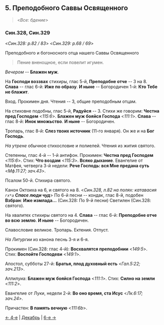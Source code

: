 
## 5. Преподобного Саввы Освященного

> <*Все: бдение*>

### Син.328, Син.329

<*Син.328: p.82 / 83*>
<*Син.329: p.68 / 69*>

Преподобного и богоносного отца нашего Саввы Освященного 

> Пение вненощное, если повелит игумен.

*Вечером* -- **Блажен муж**. 

На **Господи воззвах** стихиры, глас 5-й, **Преподобне отче** -- 3 на 8. 
**Слава** -- глас 6-й: **Иже по образу**. 
**И ныне** -- Богородичен 1-й: **Кто Тебе не блажит**. 

Вход. Прокимен дня. Чтения -- 3, общие преподобным отцам.

На стиховне подобны, глас 5-й, **Радуйся** -- 3. 
Стихи же говорим: **Честна пред Господем** <*115:6*>. 
**Блажен муж бояйся Господа** <*111:1*>. 
**Слава** -- глас 8-й: **Инок множьство**.
**И ныне** -- Богородичен.

Тропарь, глас 8-й: **Слез твоих источник** (11-го января). 
Он же и на **Бог Господь**. 

*На утрене* обычное стихословие и полиелей. 
Чтения из жития святого. 

Степенны, глас 4-й -- 1-й антифон.
Прокимен: **Честна пред Господем** <*115:6*>.
Стих: **Что воздам** <*115:3*>.
**Всяко дыхание**. 
Евангелие от Матфея, четверга 3-й недели: **Рече Господь: вся Мне предана суть** <*Мф.11:27; зач.43*>.

Псалом 50-й. Стихира святого. 

Канон Октоиха на 6, и святого на 8. 
<*Син.328, л.82 на полях: катавасия `гх*а` **Спасе люди чуд***>
По 6-й песни -- кондак, глас 8-й, подобен **Взбран**: **Иже измлада...**
(Син.328: По 9-й песни) Светилен (Син.328: святого). 

На хвалитех стихиры святого на 4. 
**Слава** -- глас 6-й: **Преподобне отче во всю землю**. 
**И ныне** -- Богородичен. 

Славословие великое. 
Тропарь. Ектения. Отпуст.

*На Литургии* из канона песнь 3-я и 6-я. 

Прокимен (Син.328: глас 4-й): **Восхвалятся преподобнии** <*149:5*>. 
Стих: **Воспойте Господеви** <*149:1*>. 

Апостол, субботы 27-й: **Братья, плод духовный есть** <*Гал.5:22; зач.213*>.

Аллилуиа: **Блажен муж бояйся Господа** <*111:1*>.
Стих: **Силно на земли** <*111:2*>.

Евангелие от Луки, недели 2-й: **Во оно время, ста Исус** <*Лк.6:17; зач.24*>. 

Причастен: **В память вечную** <*111:6b*>.

[← 4-е](12_04_SAB.ru.md) | [Декабрь](README.md#5-й) | [6-е →](12_06_SAB.ru.md)

